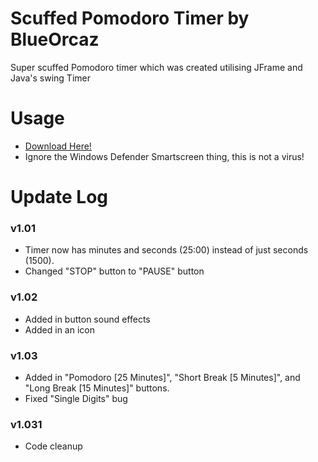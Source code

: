 # Scuffed Pomodoro Timer by BlueOrcaz
Super scuffed Pomodoro timer which was created utilising JFrame and Java's swing Timer

# Usage
- [Download Here!](https://blueorcaz.github.io/scuffed-pomodoro-timer/Pomodoro%20Timer%201.03.exe)
- Ignore the Windows Defender Smartscreen thing, this is not a virus!

# Update Log
### v1.01
- Timer now has minutes and seconds (25:00) instead of just seconds (1500).
- Changed "STOP" button to "PAUSE" button

### v1.02
- Added in button sound effects
- Added in an icon

### v1.03
- Added in "Pomodoro [25 Minutes]", "Short Break [5 Minutes]", and "Long Break [15 Minutes]" buttons.
- Fixed "Single Digits" bug

### v1.031
- Code cleanup